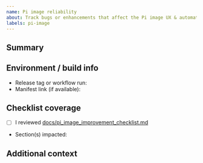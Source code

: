 ```yaml
---
name: Pi image reliability
about: Track bugs or enhancements that affect the Pi image UX & automation flow
labels: pi-image
---
```


## Summary
<!-- What happened? What needs to change? -->

## Environment / build info
- Release tag or workflow run: <!-- e.g. v2024.05.21+gabc123 or run ID -->
- Manifest link (if available): <!-- https://github.com/futuroptimist/sugarkube/releases/... -->

## Checklist coverage
- [ ] I reviewed [docs/pi_image_improvement_checklist.md](https://github.com/futuroptimist/sugarkube/blob/main/docs/pi_image_improvement_checklist.md)
- Section(s) impacted: <!-- copy bullet(s) or add new gaps so we can tick them off -->

## Additional context
<!-- Logs, verifier output, SSD clone status, etc. -->

